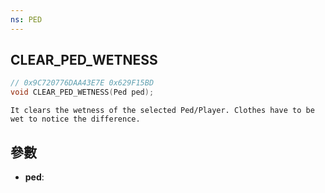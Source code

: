 ```yaml
---
ns: PED
---
```

## CLEAR_PED_WETNESS

```c
// 0x9C720776DAA43E7E 0x629F15BD
void CLEAR_PED_WETNESS(Ped ped);
```

```
It clears the wetness of the selected Ped/Player. Clothes have to be wet to notice the difference.  
```

## 參數
* **ped**: 

